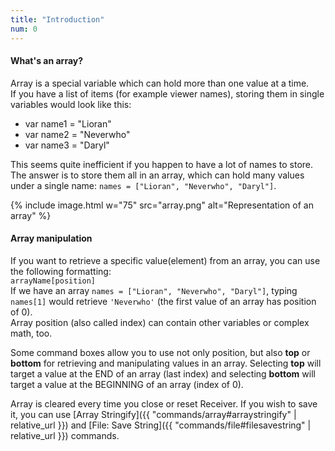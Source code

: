 ```yaml
---
title: "Introduction"
num: 0
---
```


#### What's an array?
Array is a special variable which can hold more than one value at a time.\
If you have a list of items (for example viewer names), storing them in single variables would look like this:
- var name1 = "Lioran"
- var name2 = "Neverwho"
- var name3 = "Daryl"

This seems quite inefficient if you happen to have a lot of names to store. The answer is to store them all in an array, which can hold many values under a single name: `names = ["Lioran", "Neverwho", "Daryl"]`.

{% include image.html w="75" src="array.png" alt="Representation of an array" %}

#### Array manipulation
If you want to retrieve a specific value(element) from an array, you can use the following formatting:\
`arrayName[position]`\
If we have an array `names = ["Lioran", "Neverwho", "Daryl"]`, typing `names[1]` would retrieve `'Neverwho'` (the first value of an array has position of 0).\
Array position (also called index) can contain other variables or complex math, too.  

Some command boxes allow you to use not only position, but also **top** or **bottom** for retrieving and manipulating values in an array. Selecting **top** will target a value at the END of an array (last index) and selecting **bottom** will target a value at the BEGINNING of an array (index of 0).  


Array is cleared every time you close or reset Receiver. If you wish to save it, you can use [Array Stringify]({{ "commands/array#arraystringify" | relative_url }}) and [File: Save String]({{ "commands/file#filesavestring" | relative_url }}) commands.











